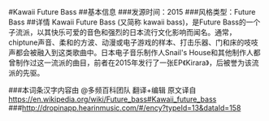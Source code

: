 #Kawaii Future Bass
##基本信息
###发源时间：2015
###风格类型：Future Bass
##详情
Kawaii Future Bass (又简称 kawaii bass)，是Future
Bass的一个子流派，以其快乐可爱的音色和强烈的日本流行文化影响而闻名。通常，chiptune声音、柔和的方波、动漫或电子游戏的样本、打击乐器、门和床的吱吱声都会被融入到这类歌曲中。日本电子音乐制作人Snail's
House和其他制作人都曾制作过这一流派的曲目，前者在2015年发行了一张EP《Kirara》，后被誉为该流派的先驱。

###本词条汉字内容由 @多频百科团队 翻译+编辑
原文译自 https://en.wikipedia.org/wiki/Future_bass#Kawaii_future_bass
###http://dropinapp.hearinmusic.com/#/ency?typeId=13&dataId=158
